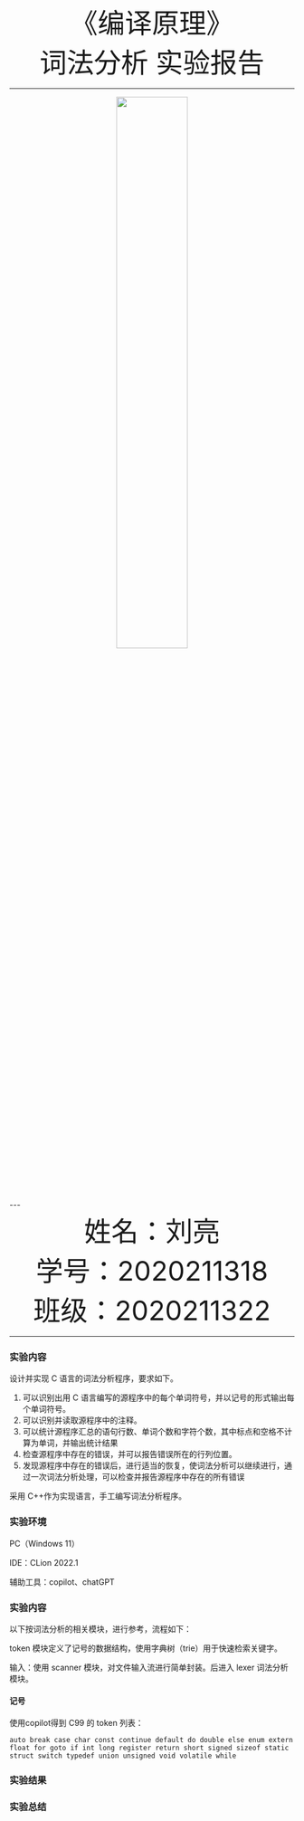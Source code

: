 <div align=center><font size='70'>《编译原理》</font></div>

<div align=center><font size='90'>词法分析 实验报告</font></div>

---
<div align=center>
<img src="http://img.070077.xyz/202204021121013.png" width="50%" />
</div>
---
<div align=center><font size='40'> 姓名：刘亮</font></div>
<div align=center><font size='40'>学号：2020211318</font></div>
<div align=center><font size='70'>班级：2020211322</font></div>

---

### 实验内容

设计并实现 C 语言的词法分析程序，要求如下。
1) 可以识别出用 C 语言编写的源程序中的每个单词符号，并以记号的形式输出每个单词符号。
2) 可以识别并读取源程序中的注释。
3) 可以统计源程序汇总的语句行数、单词个数和字符个数，其中标点和空格不计算为单词，并输出统计结果
4) 检查源程序中存在的错误，并可以报告错误所在的行列位置。
5) 发现源程序中存在的错误后，进行适当的恢复，使词法分析可以继续进行，通过一次词法分析处理，可以检查并报告源程序中存在的所有错误

采用 C++作为实现语言，手工编写词法分析程序。

### 实验环境

PC（Windows 11）

IDE：CLion 2022.1

辅助工具：copilot、chatGPT

### 实验内容

以下按词法分析的相关模块，进行参考，流程如下：

token 模块定义了记号的数据结构，使用字典树（trie）用于快速检索关键字。

输入：使用 scanner 模块，对文件输入流进行简单封装。后进入 lexer 词法分析模块。

#### 记号

使用copilot得到 C99 的 token 列表：

```
auto break case char const continue default do double else enum extern float for goto if int long register return short signed sizeof static struct switch typedef union unsigned void volatile while
```



### 实验结果

### 实验总结

